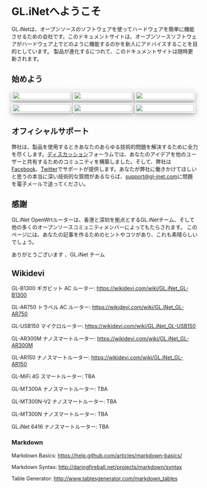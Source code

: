 # GL.iNetへようこそ

GL.iNetは、オープンソースのソフトウェアを使ってハードウェアを簡単に機能させるための会社です。このドキュメントサイトは、オープンソースソフトウェアがハードウェア上でどのように機能するのかを新人にアドバイスすることを目的としています。 製品が進化するにつれて、このドキュメントサイトは随時更新されます。
<style>
    .row1, .row2 {
	font-family: 'Lato', sans-serif;
	font-size: 15px !important;
	display: block;
	margin: 0px;
}
    .row-box {
	float: left;
	width: 100%;
	margin-bottom: 25px;
	display: grid;
	grid-template-columns: 33% 33% 33%;
	grid-template-rows: 50% 50%;
}
    .box-0, .box-1, .box-2, .box-3, .box-4, .box-5, .box-6 {
    float: left;
    width: 95%;
    margin-right: 2%;
    margin-bottom: 5%;
    background-color: #FFFFFF;
    box-shadow: 0 4px 8px 0 rgba(0, 0, 0, 0.2), 0 6px 20px 0 rgba(0,0,     0, 0.19);
    border-radius: 3px;
    border-style: solid;
    border-color: #ffffff
}
	.box-0:hover, .box-1:hover, .box-2:hover, .box-3:hover, .box-4:hover, .box-5:hover, .box-6:hover {
    border-color: #b6bde3 !important;
}
	@media only screen and (max-width: 30em) {
    	.row-box {
        grid-template-columns: 50% 50%;
        grid-template-rows: 33% 33% 33%;
    	}
}
</style>

<h2>始めよう</h2>
<div class="row1">
	<div class="row-box">
        <div class="box-0">
            <a href="https://docs.gl-inet.com/en/3/setup/mini_router/first-time_setup/">
            	<img src="https://static.gl-inet.com/docs/en/3/home/docs_icon_mini.png" class="image" width=100%>
            </a>
        </div>
    	<div class="box-1">
    		<a href="https://docs.gl-inet.com/en/3/setup/travel_ac_router/first-time_setup/">
            	<img src="https://static.gl-inet.com/docs/en/3/home/docs_icon_750.png" width=100%>
            </a>
    	</div>
    	<div class="box-2">
    		<a href="https://docs.gl-inet.com/en/3/setup/slate/first-time_setup/">
            	<img src="https://static.gl-inet.com/docs/en/3/home/docs_icon_750s.png" width=100%>
            </a>
    	</div>
        <div class="box-3">
        	<a href="https://docs.gl-inet.com/en/3/setup/4g_smart_router/first-time_setup/">
            	<img src="https://static.gl-inet.com/docs/en/3/home/docs_icon_mifi.png" width=100%>
            </a>
        </div>
        <div class="box-6">
        	<a href="https://docs.gl-inet.com/en/3/setup/spitz/first-time_setup/">
            	<img src="https://static.gl-inet.com/docs/en/3/home/docs_icon_spitz.png" width=100%>
            </a>
        </div>
    	<div class="box-4">
    		<a href="https://docs.gl-inet.com/en/3/setup/microuter/first-time_setup/">
            	<img src="https://static.gl-inet.com/docs/en/3/home/docs_icon_microuter.png" width=100%>
            </a>
		</div>
    	<div class="box-5" style="display: none">
        	<h2><a href="https://docs.gl-inet.com/en/3/setup/microuter/first-time_setup/">???</a></h2>
		</div>
	</div>
</div>
<br>
<h2 id="official-support">オフィシャルサポート</h2>
<p>弊社は、製品を使用するときあなたのあらゆる技術的問題を解決するために全力を尽くします。<a href="https://forum.gl-inet.com/">ディスカッション</a>フォーラムでは、あなたのアイデアを他のユーザーと共有するためのコミュニティを構築しました。そして、弊社は<a href="https://www.facebook.com/gl.inet.wifi/">Facebook</a>、<a href="https://twitter.com/GLiNetWiFi">Twitter</a>でサポートが提供します。あなたが弊社に働きかけてほしいと思うの本当に深い技術的な質問があるならば、<a href=mailto:support@gl-inet.com>support@gl-inet.com</a>に問題を電子メールで送ってください。</p>
<h2 id="thank-you">感謝</h2>
<p>GL.iNet OpenWrtルーターは、香港と深圳を拠点とするGL.iNetチーム、そして他の多くのオープンソースコミュニティメンバーによってもたらされます。 このページには、あなたの記事を作るためのヒントやコツがあり、これも素晴らしいでしょう。</p>
<p>ありがとうございます 、GL.iNet チーム</p>
<h2 id="wikidevi">Wikidevi</h2>
<p>GL-B1300 ギガビット AC ルーター: <a href="https://wikidevi.com/wiki/GL.iNet_GL-B1300">https://wikidevi.com/wiki/GL.iNet_GL-B1300</a></p>
<p>GL-AR750 トラベル AC ルーター: <a href="https://wikidevi.com/wiki/GL.iNet_GL-AR750">https://wikidevi.com/wiki/GL.iNet_GL-AR750</a></p>
<p>GL-USB150 マイクロルーター: <a href="https://wikidevi.com/wiki/GL.iNet_GL-USB150">https://wikidevi.com/wiki/GL.iNet_GL-USB150</a></p>
<p>GL-AR300M ナノスマートルーター: <a href="https://wikidevi.com/wiki/GL.iNet_GL-AR300M">https://wikidevi.com/wiki/GL.iNet_GL-AR300M</a></p>
<p>GL-AR150 ナノスマートルーター: <a href="https://wikidevi.com/wiki/GL.iNet_GL-AR150">https://wikidevi.com/wiki/GL.iNet_GL-AR150</a></p>
<p>GL-MiFi 4G スマートルーター: TBA</p>
<p>GL-MT300A ナノスマートルーター: TBA</p>
<p>GL-MT300N-V2 ナノスマートルーター: TBA</p>
<p>GL-MT300N ナノスマートルーター: TBA</p>
<p>GL.iNet 6416 ナノスマートルーター: TBA</p>
<h3 id="markdown">Markdown</h3>
<p>Markdown Basics: <a href="https://help.github.com/articles/markdown-basics/">https://help.github.com/articles/markdown-basics/</a></p>
<p>Markdown Syntax: <a href="http://daringfireball.net/projects/markdown/syntax">http://daringfireball.net/projects/markdown/syntax</a></p>
<p>Table Generator: <a href="http://www.tablesgenerator.com/markdown_tables">http://www.tablesgenerator.com/markdown_tables</a></p>






